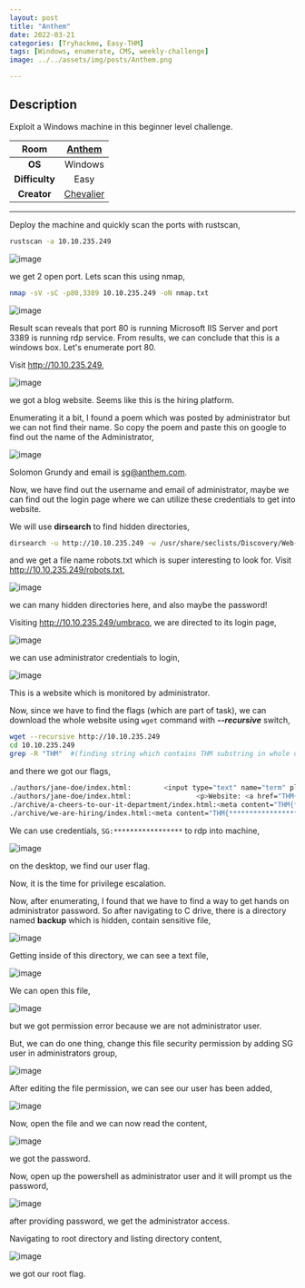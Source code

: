 ```yaml
---
layout: post
title: "Anthem"
date: 2022-03-21
categories: [Tryhackme, Easy-THM]
tags: [Windows, enumerate, CMS, weekly-challenge]
image: ../../assets/img/posts/Anthem.png 

---
```


## Description

Exploit a Windows machine in this beginner level challenge.

|**Room**|[Anthem](https://tryhackme.com/room/anthem)|
|:---:|:---:|
|**OS**|Windows|
|**Difficulty**|Easy|
|**Creator**|[Chevalier](https://tryhackme.com/p/Chevalier)|

---

Deploy the machine and quickly scan the ports with rustscan,

```bash
rustscan -a 10.10.235.249
```

![image](https://user-images.githubusercontent.com/67465230/159205227-01769a2c-c2cd-4944-adc5-49ab796e431d.png)

we get 2 open port. Lets scan this using nmap,

```bash
nmap -sV -sC -p80,3389 10.10.235.249 -oN nmap.txt
```

![image](https://user-images.githubusercontent.com/67465230/159205250-a1acb926-b289-42a1-9b71-6fc1db713558.png)

Result scan reveals that port 80 is running Microsoft IIS Server and port 3389 is running rdp service. From results, we can conclude that this is a windows box. Let's enumerate port 80.

Visit http://10.10.235.249,

![image](https://user-images.githubusercontent.com/67465230/159205333-b38277d4-fa32-4d78-944e-3e487842411e.png)

we got a blog website. Seems like this is the hiring platform.

Enumerating it a bit, I found a poem which was posted by administrator but we can not find their name. So copy the poem and paste this on google to find out the name of the Administrator,

![image](https://user-images.githubusercontent.com/67465230/159205341-3193ca75-9f0b-432a-9944-6537b446e4fa.png)

Solomon Grundy and email is sg@anthem.com.

Now, we have find out the username and email of administrator, maybe we can find out the login page where we can utilize these credentials to get into website. 

We will use **dirsearch** to find hidden directories,

```bash
dirsearch -u http://10.10.235.249 -w /usr/share/seclists/Discovery/Web-Content/common.txt -i 200,301 2>/dev/null
```

and we get a file name robots.txt which is super interesting to look for. Visit http://10.10.235.249/robots.txt,

![image](https://user-images.githubusercontent.com/67465230/159205661-82575f75-183b-4f64-9a60-5db6f03453a6.png)

we can many hidden directories here, and also maybe the password!

Visiting http://10.10.235.249/umbraco, we are directed to its login page,

![image](https://user-images.githubusercontent.com/67465230/159205669-b3c9967d-1a11-4cea-a988-1b624ec5579a.png)

we can use administrator credentials to login,

![image](https://user-images.githubusercontent.com/67465230/159205679-326dab46-f953-4caa-8c97-eefa3a32939e.png)

This is a website which is monitored by administrator.

Now, since we have to find the flags (which are part of task), we can download the whole website using `wget` command with ***--recursive*** switch,

```bash
wget --recursive http://10.10.235.249
cd 10.10.235.249
grep -R "THM"  #(finding string which contains THM substring in whole directory)
```

and there we got our flags,

```bash
./authors/jane-doe/index.html:        <input type="text" name="term" placeholder="Search... THM{********}" />
./authors/jane-doe/index.html:                <p>Website: <a href="THM{***********}">THM{L0L_WH0_D15}</a>
./archive/a-cheers-to-our-it-department/index.html:<meta content="THM{************}" property="og:description" />
./archive/we-are-hiring/index.html:<meta content="THM{*****************}" property="og:description" />
```

We can use credentials, `SG:*****************` to rdp into machine,

![image](https://user-images.githubusercontent.com/67465230/159205684-83c29fb0-4c6d-44f1-a0ac-427b2a504e1e.png)

on the desktop, we find our user flag.

Now, it is the time for privilege escalation. 

Now, after enumerating, I found that we have to find a way to get hands on administrator password. So after navigating to C drive, there is a directory named **backup** which is hidden, contain sensitive file,

![image](https://user-images.githubusercontent.com/67465230/159205692-540ff0c8-3ca0-473d-a85b-0c0039347ce9.png)

Getting inside of this directory, we can see a text file,

![image](https://user-images.githubusercontent.com/67465230/159205697-8f5c8641-e424-48c6-babd-5e1e0453f89e.png)

We can open this file,

![image](https://user-images.githubusercontent.com/67465230/159205704-717c7ea0-963b-4410-a107-bd0fdf86ec07.png)

but we got permission error because we are not administrator user.

But, we can do one thing, change this file security permission by adding SG user in administrators group,

![image](https://user-images.githubusercontent.com/67465230/159205712-3366a457-8fae-4112-8c66-1d72a6e57493.png)

After editing the file permission, we can see our user has been added,

![image](https://user-images.githubusercontent.com/67465230/159205721-b732e205-4527-4549-8031-334191131534.png)

Now, open the file and we can now read the content,

![image](https://user-images.githubusercontent.com/67465230/159205736-414e3c51-5503-4ad3-9790-6c44d7a950ef.png)

we got the password.

Now, open up the powershell as administrator user and it will prompt us the password,

![image](https://user-images.githubusercontent.com/67465230/159205742-fdeac4ca-0059-43b3-9c93-b95b16e6331e.png)

after providing password, we get the administrator access.

Navigating to root directory and listing directory content,

![image](https://user-images.githubusercontent.com/67465230/159205749-4c72f46f-9a2e-4e91-8eb5-6fb6c7894279.png)

we got our root flag.